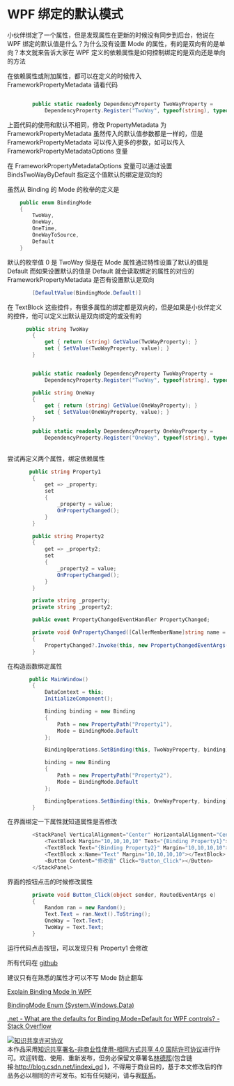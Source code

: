 
# WPF 绑定的默认模式

小伙伴绑定了一个属性，但是发现属性在更新的时候没有同步到后台，他说在 WPF 绑定的默认值是什么？为什么没有设置 Mode 的属性，有的是双向有的是单向？本文就来告诉大家在 WPF 定义的依赖属性是如何控制绑定的是双向还是单向的方法

<!--more-->


<!-- csdn -->

在依赖属性或附加属性，都可以在定义的时候传入 FrameworkPropertyMetadata 请看代码

```csharp

        public static readonly DependencyProperty TwoWayProperty =
            DependencyProperty.Register("TwoWay", typeof(string), typeof(MainWindow), new FrameworkPropertyMetadata(""));
```

上面代码的使用和默认不相同，修改 PropertyMetadata 为 FrameworkPropertyMetadata 虽然传入的默认值参数都是一样的，但是 FrameworkPropertyMetadata 可以传入更多的参数，如可以传入 FrameworkPropertyMetadataOptions 变量

在 FrameworkPropertyMetadataOptions 变量可以通过设置 BindsTwoWayByDefault 指定这个值默认的绑定是双向的

虽然从 Binding 的 Mode 的枚举的定义是

```csharp
    public enum BindingMode
    {
        TwoWay,
        OneWay,
        OneTime,
        OneWayToSource,
        Default
    }
```

默认的枚举值 0 是 TwoWay 但是在 Mode 属性通过特性设置了默认的值是 Default 而如果设置默认的值是 Default 就会读取绑定的属性的对应的 FrameworkPropertyMetadata 是否有设置默认是双向

```csharp
        [DefaultValue(BindingMode.Default)]

```

在 TextBlock 这些控件，有很多属性的绑定都是双向的，但是如果是小伙伴定义的控件，他可以定义出默认是双向绑定的或没有的

```csharp
      public string TwoWay
        {
            get { return (string) GetValue(TwoWayProperty); }
            set { SetValue(TwoWayProperty, value); }
        }


        public static readonly DependencyProperty TwoWayProperty =
            DependencyProperty.Register("TwoWay", typeof(string), typeof(MainWindow), new FrameworkPropertyMetadata("", FrameworkPropertyMetadataOptions.BindsTwoWayByDefault));

        public string OneWay
        {
            get { return (string) GetValue(OneWayProperty); }
            set { SetValue(OneWayProperty, value); }
        }

        public static readonly DependencyProperty OneWayProperty =
            DependencyProperty.Register("OneWay", typeof(string), typeof(MainWindow), new FrameworkPropertyMetadata("", FrameworkPropertyMetadataOptions.AffectsArrange));
       
```

尝试再定义两个属性，绑定依赖属性

```csharp
       public string Property1
        {
            get => _property; 
            set
            {
                _property = value;
                OnPropertyChanged();
            }
        }

        public string Property2
        {
            get => _property2; 
            set
            {
                _property2 = value;
                OnPropertyChanged();
            }
        }

        private string _property;
        private string _property2;

        public event PropertyChangedEventHandler PropertyChanged;

        private void OnPropertyChanged([CallerMemberName]string name = "")
        {
            PropertyChanged?.Invoke(this, new PropertyChangedEventArgs(name));
        }
```

在构造函数绑定属性

```csharp
       public MainWindow()
        {
            DataContext = this;
            InitializeComponent();

            Binding binding = new Binding
            {
                Path = new PropertyPath("Property1"),
                Mode = BindingMode.Default
            };

            BindingOperations.SetBinding(this, TwoWayProperty, binding);

            binding = new Binding
            {
                Path = new PropertyPath("Property2"),
                Mode = BindingMode.Default
            };

            BindingOperations.SetBinding(this, OneWayProperty, binding);
        }
```

在界面绑定一下属性就知道属性是否修改

```csharp
        <StackPanel VerticalAlignment="Center" HorizontalAlignment="Center">
            <TextBlock Margin="10,10,10,10" Text="{Binding Property1}"></TextBlock>
            <TextBlock Text="{Binding Property2}" Margin="10,10,10,10"></TextBlock>
            <TextBlock x:Name="Text" Margin="10,10,10,10"></TextBlock>
            <Button Content="修改值" Click="Button_Click"></Button>
        </StackPanel>
```

界面的按钮点击的时候修改属性

```csharp
        private void Button_Click(object sender, RoutedEventArgs e)
        {
            Random ran = new Random();
            Text.Text = ran.Next().ToString();
            OneWay = Text.Text;
            TwoWay = Text.Text;
        }
```

运行代码点击按钮，可以发现只有 Property1 会修改

所有代码在 [github](https://github.com/lindexi/lindexi_gd/tree/d8adec7d80ebcc5bd019c2695b9788793286b2c7/CelakercalbochallhiNerjufeeqalchelfu)

建议只有在熟悉的属性才可以不写 Mode 防止翻车

[Explain Binding Mode In WPF](https://www.c-sharpcorner.com/article/explain-binding-mode-in-wpf/ )

[BindingMode Enum (System.Windows.Data)](https://docs.microsoft.com/en-us/dotnet/api/system.windows.data.bindingmode?wt.mc_id=MVP )

[.net - What are the defaults for Binding.Mode=Default for WPF controls? - Stack Overflow](https://stackoverflow.com/questions/1797105/what-are-the-defaults-for-binding-mode-default-for-wpf-controls )





<a rel="license" href="http://creativecommons.org/licenses/by-nc-sa/4.0/"><img alt="知识共享许可协议" style="border-width:0" src="https://licensebuttons.net/l/by-nc-sa/4.0/88x31.png" /></a><br />本作品采用<a rel="license" href="http://creativecommons.org/licenses/by-nc-sa/4.0/">知识共享署名-非商业性使用-相同方式共享 4.0 国际许可协议</a>进行许可。欢迎转载、使用、重新发布，但务必保留文章署名[林德熙](http://blog.csdn.net/lindexi_gd)(包含链接:http://blog.csdn.net/lindexi_gd )，不得用于商业目的，基于本文修改后的作品务必以相同的许可发布。如有任何疑问，请与我[联系](mailto:lindexi_gd@163.com)。